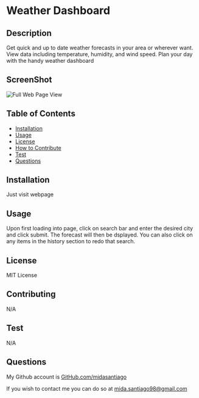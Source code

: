# Weather Dashboard
    
## Description
    
Get quick and up to date weather forecasts in your area or wherever want. View data including temperature, humidity, and wind speed. Plan your day with the handy weather dashboard

## ScreenShot

![Full Web Page View]()
    
## Table of Contents
    
- [Installation](#installation)
- [Usage](#usage)
- [License](#license)
- [How to Contribute](#contributing)
- [Test](#test)
- [Questions](#questions)
    
## Installation
    
Just visit webpage
    
## Usage
    
Upon first loading into page, click on search bar and enter the desired city and click submit. The forecast will then be dsplayed. You can also click on any items in the history section to redo that search.
    
## License
    
MIT License
    
## Contributing
    
N/A
    
## Test
    
N/A
    
## Questions
    
My Github account is [GitHub.com/midasantiago](github.com/midasantiago)
    
If you wish to contact me you can do so at mida.santiago98@gmail.com